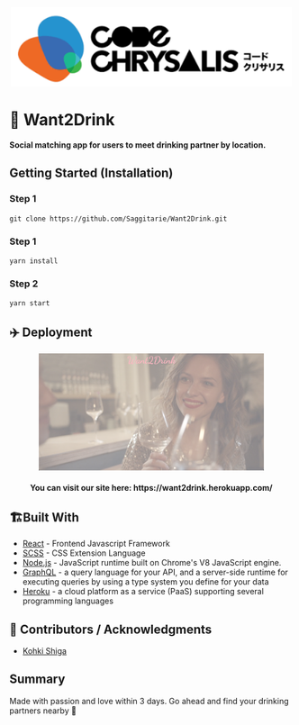 <p align="center">
 <img width=500px height=px src="./cc.png"/>
</p>

# 🍹 Want2Drink
**Social matching app for users to meet drinking partner by location.**

## Getting Started (Installation)

### Step 1
```
git clone https://github.com/Saggitarie/Want2Drink.git
```

### Step 1
```
yarn install
```

### Step 2
```
yarn start
```



## ✈️ Deployment

<p align="center">
 <img width=400px height=px src="./want2drinktop.png"/>
</p>

 <h4 align="center">You can visit our site here: https://want2drink.herokuapp.com/ </h4>


## 🏗️Built With

-   [React](https://reactjs.org/)  - Frontend Javascript Framework
-   [SCSS](https://sass-lang.com/)  - CSS Extension Language
-   [Node.js](https://nodejs.org/en/)  - JavaScript runtime built on Chrome's V8 JavaScript engine.
-   [GraphQL](https://graphql.org/) - a query language for your API, and a server-side runtime for executing queries by using a type system you define for your data
-   [Heroku](https://graphql.org/) - a cloud platform as a service (PaaS) supporting several programming languages

## 🤝 Contributors / Acknowledgments
- [Kohki Shiga](https://github.com/CarlosIUSalazar)

## Summary
Made with passion and love within 3 days. Go ahead and find your drinking partners nearby 💪

